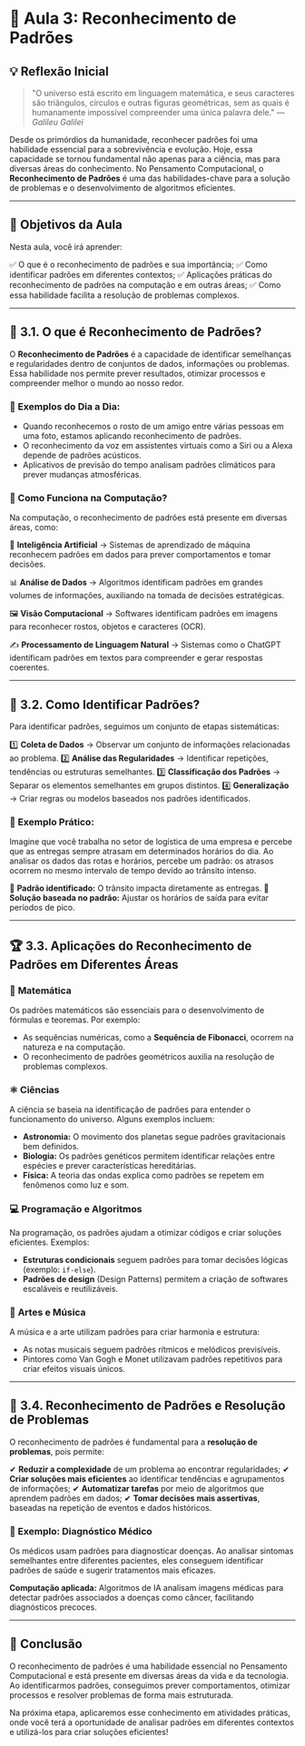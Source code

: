 # 🧩 Aula 3: Reconhecimento de Padrões

## 💡 Reflexão Inicial

> "O universo está escrito em linguagem matemática, e seus caracteres são triângulos, círculos e outras figuras geométricas, sem as quais é humanamente impossível compreender uma única palavra dele." — *Galileu Galilei*

Desde os primórdios da humanidade, reconhecer padrões foi uma habilidade essencial para a sobrevivência e evolução. Hoje, essa capacidade se tornou fundamental não apenas para a ciência, mas para diversas áreas do conhecimento. No Pensamento Computacional, o **Reconhecimento de Padrões** é uma das habilidades-chave para a solução de problemas e o desenvolvimento de algoritmos eficientes.

------

## 🎯 Objetivos da Aula

Nesta aula, você irá aprender:

✅ O que é o reconhecimento de padrões e sua importância; ✅ Como identificar padrões em diferentes contextos; ✅ Aplicações práticas do reconhecimento de padrões na computação e em outras áreas; ✅ Como essa habilidade facilita a resolução de problemas complexos.

------

## 🔎 3.1. O que é Reconhecimento de Padrões?

O **Reconhecimento de Padrões** é a capacidade de identificar semelhanças e regularidades dentro de conjuntos de dados, informações ou problemas. Essa habilidade nos permite prever resultados, otimizar processos e compreender melhor o mundo ao nosso redor.

### 🔹 Exemplos do Dia a Dia:

- Quando reconhecemos o rosto de um amigo entre várias pessoas em uma foto, estamos aplicando reconhecimento de padrões.
- O reconhecimento da voz em assistentes virtuais como a Siri ou a Alexa depende de padrões acústicos.
- Aplicativos de previsão do tempo analisam padrões climáticos para prever mudanças atmosféricas.

### 🔹 Como Funciona na Computação?

Na computação, o reconhecimento de padrões está presente em diversas áreas, como:

🧠 **Inteligência Artificial** → Sistemas de aprendizado de máquina reconhecem padrões em dados para prever comportamentos e tomar decisões.

📊 **Análise de Dados** → Algoritmos identificam padrões em grandes volumes de informações, auxiliando na tomada de decisões estratégicas.

🖼 **Visão Computacional** → Softwares identificam padrões em imagens para reconhecer rostos, objetos e caracteres (OCR).

✍ **Processamento de Linguagem Natural** → Sistemas como o ChatGPT identificam padrões em textos para compreender e gerar respostas coerentes.

------

## 📌 3.2. Como Identificar Padrões?

Para identificar padrões, seguimos um conjunto de etapas sistemáticas:

1️⃣ **Coleta de Dados** → Observar um conjunto de informações relacionadas ao problema. 2️⃣ **Análise das Regularidades** → Identificar repetições, tendências ou estruturas semelhantes. 3️⃣ **Classificação dos Padrões** → Separar os elementos semelhantes em grupos distintos. 4️⃣ **Generalização** → Criar regras ou modelos baseados nos padrões identificados.

### 🔹 Exemplo Prático:

Imagine que você trabalha no setor de logística de uma empresa e percebe que as entregas sempre atrasam em determinados horários do dia. Ao analisar os dados das rotas e horários, percebe um padrão: os atrasos ocorrem no mesmo intervalo de tempo devido ao trânsito intenso.

🔎 **Padrão identificado:** O trânsito impacta diretamente as entregas. 🔁 **Solução baseada no padrão:** Ajustar os horários de saída para evitar períodos de pico.

------

## 🏆 3.3. Aplicações do Reconhecimento de Padrões em Diferentes Áreas

### 🧮 **Matemática**

Os padrões matemáticos são essenciais para o desenvolvimento de fórmulas e teoremas. Por exemplo:

- As sequências numéricas, como a **Sequência de Fibonacci**, ocorrem na natureza e na computação.
- O reconhecimento de padrões geométricos auxilia na resolução de problemas complexos.

### ⚛ **Ciências**

A ciência se baseia na identificação de padrões para entender o funcionamento do universo. Alguns exemplos incluem:

- **Astronomia:** O movimento dos planetas segue padrões gravitacionais bem definidos.
- **Biologia:** Os padrões genéticos permitem identificar relações entre espécies e prever características hereditárias.
- **Física:** A teoria das ondas explica como padrões se repetem em fenômenos como luz e som.

### 💻 **Programação e Algoritmos**

Na programação, os padrões ajudam a otimizar códigos e criar soluções eficientes. Exemplos:

- **Estruturas condicionais** seguem padrões para tomar decisões lógicas (exemplo: `if-else`).
- **Padrões de design** (Design Patterns) permitem a criação de softwares escaláveis e reutilizáveis.

### 🎨 **Artes e Música**

A música e a arte utilizam padrões para criar harmonia e estrutura:

- As notas musicais seguem padrões rítmicos e melódicos previsíveis.
- Pintores como Van Gogh e Monet utilizavam padrões repetitivos para criar efeitos visuais únicos.

------

## 🚀 3.4. Reconhecimento de Padrões e Resolução de Problemas

O reconhecimento de padrões é fundamental para a **resolução de problemas**, pois permite:

✔ **Reduzir a complexidade** de um problema ao encontrar regularidades; ✔ **Criar soluções mais eficientes** ao identificar tendências e agrupamentos de informações; ✔ **Automatizar tarefas** por meio de algoritmos que aprendem padrões em dados; ✔ **Tomar decisões mais assertivas**, baseadas na repetição de eventos e dados históricos.

### 🔹 Exemplo: Diagnóstico Médico

Os médicos usam padrões para diagnosticar doenças. Ao analisar sintomas semelhantes entre diferentes pacientes, eles conseguem identificar padrões de saúde e sugerir tratamentos mais eficazes.

**Computação aplicada:** Algoritmos de IA analisam imagens médicas para detectar padrões associados a doenças como câncer, facilitando diagnósticos precoces.

------

## 📢 Conclusão

O reconhecimento de padrões é uma habilidade essencial no Pensamento Computacional e está presente em diversas áreas da vida e da tecnologia. Ao identificarmos padrões, conseguimos prever comportamentos, otimizar processos e resolver problemas de forma mais estruturada.

Na próxima etapa, aplicaremos esse conhecimento em atividades práticas, onde você terá a oportunidade de analisar padrões em diferentes contextos e utilizá-los para criar soluções eficientes!

